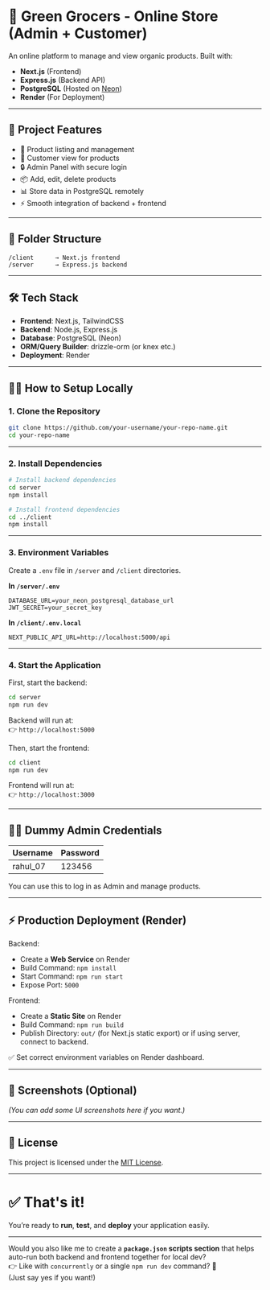# 🌟 Green Grocers - Online Store (Admin + Customer)

An online platform to manage and view organic products. Built with:

- **Next.js** (Frontend)
- **Express.js** (Backend API)
- **PostgreSQL** (Hosted on [Neon](https://neon.tech))
- **Render** (For Deployment)

---

## 🚀 Project Features

- 🌱 Product listing and management
- 🛒 Customer view for products
- 🔒 Admin Panel with secure login
- 📦 Add, edit, delete products
- 📊 Store data in PostgreSQL remotely
- ⚡ Smooth integration of backend + frontend

---

## 📂 Folder Structure

```
/client      → Next.js frontend
/server      → Express.js backend
```

---

## 🛠 Tech Stack

- **Frontend**: Next.js, TailwindCSS
- **Backend**: Node.js, Express.js
- **Database**: PostgreSQL (Neon)
- **ORM/Query Builder**: drizzle-orm (or knex etc.)
- **Deployment**: Render

---

## 🧑‍💻 How to Setup Locally

### 1. Clone the Repository

```bash
git clone https://github.com/your-username/your-repo-name.git
cd your-repo-name
```

---

### 2. Install Dependencies

```bash
# Install backend dependencies
cd server
npm install

# Install frontend dependencies
cd ../client
npm install
```

---

### 3. Environment Variables

Create a `.env` file in `/server` and `/client` directories.

**In `/server/.env`**

```env
DATABASE_URL=your_neon_postgresql_database_url
JWT_SECRET=your_secret_key
```

**In `/client/.env.local`**

```env
NEXT_PUBLIC_API_URL=http://localhost:5000/api
```

---

### 4. Start the Application

First, start the backend:

```bash
cd server
npm run dev
```

Backend will run at:  
👉 `http://localhost:5000`

Then, start the frontend:

```bash
cd client
npm run dev
```

Frontend will run at:  
👉 `http://localhost:3000`

---

## 🧑‍🏫 Dummy Admin Credentials

| Username  | Password |
|-----------|----------|
| rahul_07  | 123456   |

You can use this to log in as Admin and manage products.

---

## ⚡ Production Deployment (Render)

Backend:
- Create a **Web Service** on Render
- Build Command: `npm install`
- Start Command: `npm run start`
- Expose Port: `5000`

Frontend:
- Create a **Static Site** on Render
- Build Command: `npm run build`
- Publish Directory: `out/` (for Next.js static export) or if using server, connect to backend.

✅ Set correct environment variables on Render dashboard.

---

## 📸 Screenshots (Optional)
*(You can add some UI screenshots here if you want.)*

---

## 📑 License

This project is licensed under the [MIT License](LICENSE).

---

# ✅ That's it!

You’re ready to **run**, **test**, and **deploy** your application easily.

---

Would you also like me to create a **`package.json` scripts section** that helps auto-run both backend and frontend together for local dev?  
👉 Like with `concurrently` or a single `npm run dev` command? 🚀  
(Just say yes if you want!)
